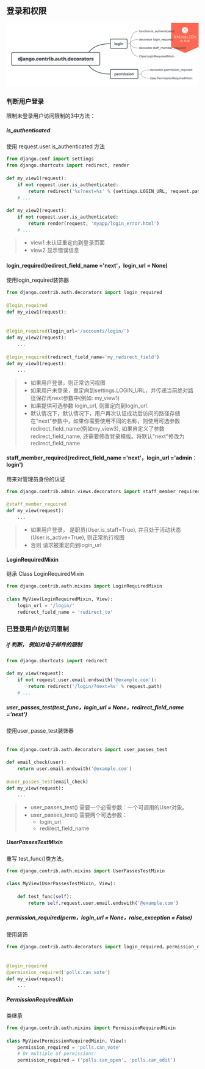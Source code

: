## 登录和权限
![image](../src/django.contrib.auth.decorators.png)

### 判断用户登录

限制未登录用户访问限制的3中方法：

##### is_authenticated

使用 request.user.is_authenticated 方法

~~~ python
from django.conf import settings
from django.shortcuts import redirect, render

def my_view1(request):
    if not request.user.is_authenticated:
        return redirect('%s?next=%s' % (settings.LOGIN_URL, request.path))
    # ...

def my_view2(request):
    if not request.user.is_authenticated:
        return render(request, 'myapp/login_error.html')
    # ...

~~~

> * view1 未认证重定向到登录页面
> * view2 显示错误信息

#### login_required(redirect_field_name ='next'，login_url = None)
使用login_required装饰器

~~~ python
from django.contrib.auth.decorators import login_required

@login_required
def my_view1(request):


@login_required(login_url='/accounts/login/')
def my_view2(request):
    ...
    
@login_required(redirect_field_name='my_redirect_field')
def my_view3(request):
    ...


~~~

> * 如果用户登录，则正常访问视图
> * 如果用户未登录，重定向到settings.LOGIN_URL，并传递当前绝对路径保存再next参数中(例如: my_view1)
> * 如果提供可选参数 login_url, 则重定向到login_url.
> * 默认情况下，默认情况下，用户再次认证成功后访问的路径存储在"next"参数中，如果你需要使用不同的名称，则使用可选参数redirect_field_name(例如my_view3), 如果自定义了参数redirect_field_name, 还需要修改登录模版。将默认"next"修改为redirect_field_name


#### staff_member_required(redirect_field_name ='next'，login_url ='admin：login')

用来对管理员身份的认证
~~~ python
from django.contrib.admin.views.decorators import staff_member_required

@staff_member_required
def my_view(request):
    ...
~~~
> * 如果用户登录， 是职员(User.is_staff=True), 并且处于活动状态(User.is_active=True), 则正常执行视图
> * 否则 请求被重定向到login_url

#### LoginRequiredMixin

继承 Class LoginRequiredMixin

~~~ python
from django.contrib.auth.mixins import LoginRequiredMixin

class MyView(LoginRequiredMixin, View):
    login_url = '/login/'
    redirect_field_name = 'redirect_to'
~~~ 

### 已登录用户的访问限制
##### if 判断， 例如对电子邮件的限制
~~~ python 
from django.shortcuts import redirect

def my_view(request):
    if not request.user.email.endswith('@example.com'):
        return redirect('/login/?next=%s' % request.path)
    # ...
~~~

##### user_passes_test(test_func，login_url = None，redirect_field_name ='next')
使用user_passe_test装饰器
~~~ python 

from django.contrib.auth.decorators import user_passes_test

def email_check(user):
    return user.email.endswith('@example.com')

@user_passes_test(email_check)
def my_view(request):
    ...
~~~

> * user_passes_test() 需要一个必需参数：一个可调用的User对象。
> * user_passes_test() 需要两个可选参数：
>   * login_url
>   * redirect_field_name

##### UserPassesTestMixin

重写 test_func()类方法。

~~~ python
from django.contrib.auth.mixins import UserPassesTestMixin

class MyView(UserPassesTestMixin, View):

    def test_func(self):
        return self.request.user.email.endswith('@example.com')
~~~

##### permission_required(perm，login_url = None，raise_exception = False)
使用装饰

~~~ python
from django.contrib.auth.decorators import login_required，permission_required


@login_required
@permission_required('polls.can_vote')
def my_view(request):
    ...
~~~


##### PermissionRequiredMixin
类继承

~~~ python 
from django.contrib.auth.mixins import PermissionRequiredMixin

class MyView(PermissionRequiredMixin, View):
    permission_required = 'polls.can_vote'
    # Or multiple of permissions:
    permission_required = ('polls.can_open', 'polls.can_edit')
~~~